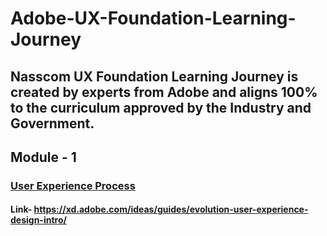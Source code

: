 # Adobe-UX-Foundation-Learning-Journey
## Nasscom UX Foundation Learning Journey is created by experts from Adobe and aligns 100% to the curriculum approved by the Industry and Government.

## Module - 1
### <U>User Experience Process</u>
#### Link- https://xd.adobe.com/ideas/guides/evolution-user-experience-design-intro/

